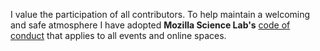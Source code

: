 I value the participation of all contributors. To help maintain a welcoming and safe atmosphere I have adopted __Mozilla Science Lab's__ [code of conduct](https://mozillascience.org/code-of-conduct) that applies to all events and online spaces.
